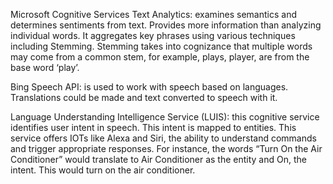 Microsoft Cognitive Services
Text Analytics: examines semantics and determines sentiments from text. Provides more information than analyzing individual words. It aggregates key phrases using various techniques including Stemming. Stemming takes into cognizance that multiple words may come from a common stem, for example, plays, player, are from the base word ‘play’.

Bing Speech API: is used to work with speech based on languages. Translations could be made and text converted to speech with it.

Language Understanding Intelligence Service (LUIS): this cognitive service identifies user intent in speech. This intent is mapped to entities. This service offers IOTs like Alexa and Siri, the ability to understand commands and trigger appropriate responses. For instance, the words “Turn On the Air Conditioner” would translate to Air Conditioner as the entity and On, the intent. This would turn on the air conditioner.
